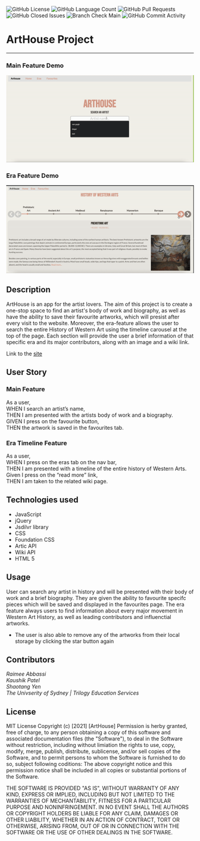 <img alt="GitHub License" src="https://img.shields.io/apm/l/vim-mode">  <img alt="GitHub Language Count" src="https://img.shields.io/github/languages/count/Raimeeab/arthouse-project">  <img alt="GitHub Pull Requests" src="https://img.shields.io/github/pulls/detail/state/Raimeeab/arthouse-project/6">  <img alt="GitHub Closed Issues" src="https://img.shields.io/github/issues-closed-raw/Raimeeab/arthouse-project">  <img alt="Branch Check Main" src="https://img.shields.io/github/checks-status/RaimeeAb/arthouse-project/main">  <img alt="GitHub Commit Activity" src="https://img.shields.io/github/commit-activity/w/Raimeeab/arthouse-project">


# ArtHouse Project
---

### Main Feature Demo
![main-demo](./Assets/images/Demos/arthouse-demo.gif)

### Era Feature Demo
![era-demo](./Assets/images/Demos/era-demo.gif)


## Description

ArtHouse is an app for the artist lovers. The aim of this project is to create a one-stop space to find an artist's body of work and biography, as well as have the ability to save their favourite artworks, which will presist after every visit to the website. Moreover, the era-feature allows the user to search the entire History of Western Art using the timeline carousel at the top of the page. Each section will provide the user a brief information of that specific era and its major contributors, along with an image and a wiki link. 

Link to the [site](https://raimeeab.github.io/arthouse-project)

## User Story 

### Main Feature
As a user, <br>
WHEN I search an artist’s name, <br>
THEN I am presented with the artists body of work and a  biography. <br>
GIVEN I press on the favourite button,<br>
THEN the artwork is saved in the favourites tab. <br>


### Era Timeline Feature
As a user, <br>
WHEN I press on the eras tab on the nav bar, <br>
THEN I am presented with a timeline of the entire history of Western Arts.<br>
Given I press on the “read more” link,<br>
THEN I am taken to the related wiki page.<br>

## Technologies used 

- JavaScript
- jQuery 
- Jsdilvr library
- CSS
- Foundation CSS
- Artic API
- Wiki  API
- HTML 5


## Usage 

User can search any artist in history and will be presented with their body of work and a brief biography. They are given the ability to favourite specifc pieces which will be saved and displayed in the favourites page. The era feature always users to find information about every major movement in Western Art History, as well as leading contributors and influenctial artworks. 

- The user is also able to remove any of the artworks from their local storage by clicking the star button again 

## Contributors

*Raimee Abbassi* <br>
*Kaushik Patel* <br>
*Shaotang Yen* <br>
*The Univserity of Sydney | Trilogy Education Services* <br>

## License 

MIT License
Copyright (c) [2021] [ArtHouse]
Permission is herby granted, free of charge, to any person obtaining a copy of this software and associated documentation files (the "Software"), to deal in the Software without restriction, including without limiation the rights to use, copy, modify, merge, publish, distribute, sublicense, and/or sell copies of the Software, and to permit persons to whom the Software is furnished to do so, subject following coditions: 
The above copyright notice and this permission notice shall be included in all copies or substantial portions of the Software. 

THE SOFTWARE IS PROVIDED "AS IS", WITHOUT WARRANTY OF ANY KIND, EXPRESS OR IMPLIED, INCLUDING BUT NOT LIMITED TO THE WARRANTIES OF MECHANTABILITY, FITNESS FOR A PARTICULAR PURPOSE AND NONINFRINGEMENT. IN NO EVENT SHALL THE AUTHORS OR COPYRIGHT HOLDERS BE LIABLE FOR ANY CLAIM, DAMAGES OR OTHER LIABILITY, WHETHER IN AN ACTION OF CONTRACT, TORT OR OTHERWISE, ARISING FROM, OUT OF OR IN CONNECTION WITH THE SOFTWARE OR THE USE OF OTHER DEALINGS IN THE SOFTWARE.  